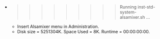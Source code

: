 * >>>>>>>>> Running inst-std-system-alsamixer.sh ...
  * Insert Alsamixer menu in Administration.
  * Disk size = 5251304K. Space Used = 8K. Runtime = 00:00:00:00.
